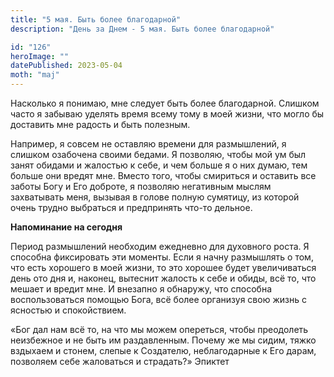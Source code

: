 ```yaml
---
title: "5 мая. Быть более благодарной"
description: "День за Днем - 5 мая. Быть более благодарной"

id: "126"
heroImage: ""
datePublished: 2023-05-04
moth: "maj"
---
```


Насколько я понимаю, мне следует быть более благодарной. Слишком часто я
забываю уделять время всему тому в моей жизни, что могло бы доставить мне
радость и быть полезным.

Например, я совсем не оставляю времени для размышлений, я слишком озабочена
своими бедами. Я позволяю, чтобы мой ум был занят обидами и жалостью к себе, и
чем больше я о них думаю, тем больше они вредят мне. Вместо того, чтобы
смириться и оставить все заботы Богу и Его доброте, я позволяю негативным
мыслям захватывать меня, вызывая в голове полную сумятицу, из которой очень
трудно выбраться и предпринять что-то дельное.

**Напоминание на сегодня**

Период размышлений необходим ежедневно для духовного роста. Я способна
фиксировать эти моменты. Если я начну размышлять о том, что есть хорошего в
моей жизни, то это хорошее будет увеличиваться день ото дня и, наконец,
вытеснит жалость к себе и обиды, всё то, что мешает и вредит мне. И внезапно я
обнаружу, что способна воспользоваться помощью Бога, всё более организуя свою
жизнь с ясностью и спокойствием.

«Бог дал нам всё то, на что мы можем опереться, чтобы преодолеть неизбежное и
не быть им раздавленным. Почему же мы сидим, тяжко вздыхаем и стонем, слепые к
Создателю, неблагодарные к Его дарам, позволяем себе жаловаться и страдать?»
Эпиктет
